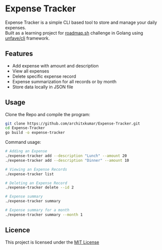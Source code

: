 # Expense Tracker

Expense Tracker is a simple CLI based tool to store and manage your daily expenses.
<br/>
Built as a learning project for [roadmap.sh](https://roadmap.sh/projects/expense-tracker) challenge in Golang using 
[unfave/cli](https://github.com/urfave/cli) framework.
<br/>

## Features

- Add expense with amount and description
- View all expenses
- Delete specific expense record 
- Expense summarization for all records or by month
- Store data locally in JSON file

## Usage
Clone the Repo and compile the program:
```bash
git clone https://github.com/architxkumar/Expense-Tracker.git
cd Expense-Tracker
go build -o expense-tracker
```
Command usage:
```bash
# Adding an Expense
./expense-tracker add --description "Lunch" --amount 20
./expense-tracker add --description "Dinner" --amount 10

# Viewing an Expense Records
./expense-tracker list

# Deleting an Expense Record
./expense-tracker delete --id 2

# Expense summary 
./expense-tracker summary

# Expense summary for a month
./expense-tracker summary --month 1

```

## Licence

This project is licensed under the [MIT License](./LICENSE)
